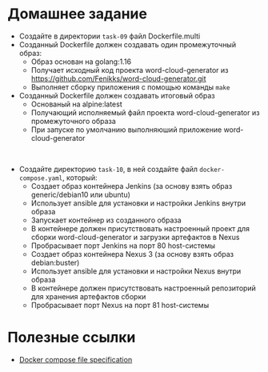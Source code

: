 # Домашнее задание

- Создайте в директории `task-09` файл Dockerfile.multi
- Созданный Dockerfile должен создавать один промежуточный образ:
  - Образ основан на golang:1.16
  - Получает исходный код проекта word-cloud-generator из https://github.com/Fenikks/word-cloud-generator.git
  - Выполняет сборку приложения с помощью команды `make`
- Созданный Dockerfile должен создавать итоговый образ 
  - Основаный на alpine:latest
  - Получающий исполняемый файл проекта word-cloud-generator из промежуточного образа
  - При запуске по умолчанию выполняюший приложение word-cloud-generator

&nbsp;
- Создайте директорию `task-10`, в ней создайте файл `docker-compose.yaml`, который:
  - Создает образ контейнера Jenkins (за основу взять образ generic/debian10 или ubuntu)
  - Использует ansible для установки и настройки Jenkins внутри образа
  - Запускает контейнер из созданного образа
  - В контейнере должен присутствовать настроенный проект для сборки word-cloud-generator и загрузки артефактов в Nexus
  - Пробрасывает порт Jenkins на порт 80 host-системы
  - Создает образ контейнера Nexus 3 (за основу взять образ debian:buster)
  - Использует ansible для установки и настройки Nexus внутри образа
  - В контейнере должен присутствовать настроенный репозиторий для хранения артефактов сборки
  - Пробрасывает порт Nexus на порт 81 host-системы

# Полезные ссылки
- [Docker compose file specification](https://docs.docker.com/compose/compose-file/compose-versioning/)
